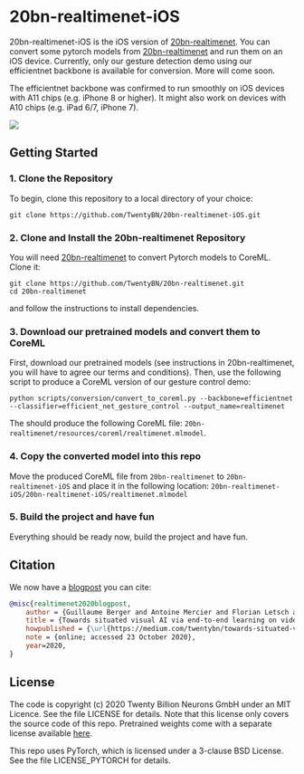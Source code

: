 # 20bn-realtimenet-iOS

20bn-realtimenet-iOS is the iOS version of [20bn-realtimenet](https://github.com/TwentyBN/20bn-realtimenet).
You can convert some pytorch models from [20bn-realtimenet](https://github.com/TwentyBN/20bn-realtimenet) and run them on an iOS device. 
Currently, only our gesture detection demo using our efficientnet backbone is available for conversion. More will come soon.

The efficientnet backbone was confirmed to run smoothly on iOS devices with A11 chips (e.g. iPhone 8 or higher). 
It might also work on devices with A10 chips (e.g. iPad 6/7, iPhone 7).


![](gifs/realtimenetiOS_gesture.gif)

## Getting Started

### 1. Clone the Repository

To begin, clone this repository to a local directory of your choice:

```shell
git clone https://github.com/TwentyBN/20bn-realtimenet-iOS.git
```

### 2. Clone and Install the 20bn-realtimenet Repository

You will need [20bn-realtimenet](https://github.com/TwentyBN/20bn-realtimenet) to convert Pytorch models to CoreML. 
Clone it:

```shell
git clone https://github.com/TwentyBN/20bn-realtimenet.git
cd 20bn-realtimenet
```

and follow the instructions to install dependencies.

### 3. Download our pretrained models and convert them to CoreML

First, download our pretrained models (see instructions in 20bn-realtimenet, you will have to agree our terms and conditions).
Then, use the following script to produce a CoreML version of our gesture control demo:

```shell
python scripts/conversion/convert_to_coreml.py --backbone=efficientnet --classifier=efficient_net_gesture_control --output_name=realtimenet
```

The should produce the following CoreML file: `20bn-realtimenet/resources/coreml/realtimenet.mlmodel`.

### 4. Copy the converted model into this repo

Move the produced CoreML file from `20bn-realtimenet` to `20bn-realtimenet-iOS` 
and place it in the following location: `20bn-realtimenet-iOS/20bn-realtimenet-iOS/realtimenet.mlmodel`

### 5. Build the project and have fun

Everything should be ready now, build the project and have fun. 


## Citation

We now have a [blogpost](https://medium.com/twentybn/towards-situated-visual-ai-via-end-to-end-learning-on-video-clips-2832bd9d519f) you can cite:

```bibtex
@misc{realtimenet2020blogpost,
    author = {Guillaume Berger and Antoine Mercier and Florian Letsch and Cornelius Boehm and Sunny Panchal and Nahua Kang and Mark Todorovich and Ingo Bax and Roland Memisevic},
    title = {Towards situated visual AI via end-to-end learning on video clips},
    howpublished = {\url{https://medium.com/twentybn/towards-situated-visual-ai-via-end-to-end-learning-on-video-clips-2832bd9d519f}},
    note = {online; accessed 23 October 2020},
    year=2020,
}
```

## License 

The code is copyright (c) 2020 Twenty Billion Neurons GmbH under an MIT Licence. See the file LICENSE for details. Note that this license 
only covers the source code of this repo. Pretrained weights come with a separate license available [here](https://20bn.com/licensing/sdk/evaluation).

This repo uses PyTorch, which is licensed under a 3-clause BSD License. See the file LICENSE_PYTORCH for details.
